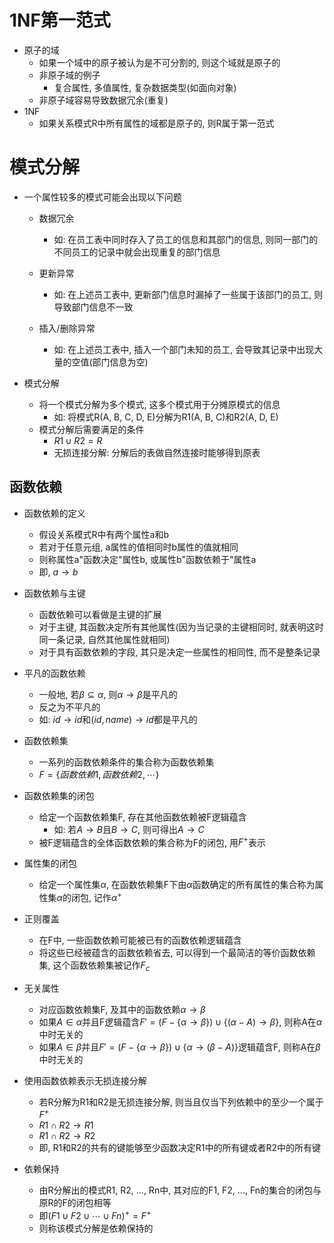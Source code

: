 # 1NF第一范式

- 原子的域
  - 如果一个域中的原子被认为是不可分割的, 则这个域就是原子的
  - 非原子域的例子
    - 复合属性, 多值属性, 复杂数据类型(如面向对象)
  - 非原子域容易导致数据冗余(重复)
- 1NF
  - 如果关系模式R中所有属性的域都是原子的, 则R属于第一范式

# 模式分解

- 一个属性较多的模式可能会出现以下问题

  - 数据冗余
    - 如: 在员工表中同时存入了员工的信息和其部门的信息, 则同一部门的不同员工的记录中就会出现重复的部门信息
  - 更新异常
    - 如: 在上述员工表中, 更新部门信息时漏掉了一些属于该部门的员工, 则导致部门信息不一致

  - 插入/删除异常
    - 如: 在上述员工表中, 插入一个部门未知的员工, 会导致其记录中出现大量的空值(部门信息为空)

- 模式分解
  - 将一个模式分解为多个模式, 这多个模式用于分摊原模式的信息
    - 如: 将模式R(A, B, C, D, E)分解为R1(A, B, C)和R2(A, D, E)
  - 模式分解后需要满足的条件
    - $R1\cup R2=R$
    - 无损连接分解: 分解后的表做自然连接时能够得到原表

## 函数依赖

- 函数依赖的定义
  - 假设关系模式R中有两个属性a和b
  - 若对于任意元组, a属性的值相同时b属性的值就相同
  - 则称属性a"函数决定"属性b, 或属性b"函数依赖于"属性a
  - 即, $a\rightarrow b$
- 函数依赖与主键
  - 函数依赖可以看做是主键的扩展
  - 对于主键, 其函数决定所有其他属性(因为当记录的主键相同时, 就表明这时同一条记录, 自然其他属性就相同)
  - 对于具有函数依赖的字段, 其只是决定一些属性的相同性, 而不是整条记录

- 平凡的函数依赖
  - 一般地, 若$\beta \subseteq\alpha$, 则$\alpha\rightarrow\beta$是平凡的
  - 反之为不平凡的
  - 如: $id\rightarrow id$和$(id, name)\rightarrow id$都是平凡的

- 函数依赖集
  - 一系列的函数依赖条件的集合称为函数依赖集
  - $F=\{函数依赖1, 函数依赖2,\cdots\}$
- 函数依赖集的闭包
  - 给定一个函数依赖集F, 存在其他函数依赖被F逻辑蕴含
    - 如: 若$A\rightarrow B$且$B\rightarrow C$, 则可得出$A\rightarrow C$
  - 被F逻辑蕴含的全体函数依赖的集合称为F的闭包, 用$F^+$表示
- 属性集的闭包
  - 给定一个属性集$\alpha$, 在函数依赖集F下由$\alpha$函数确定的所有属性的集合称为属性集$\alpha$的闭包, 记作$\alpha^+$
- 正则覆盖
  - 在F中, 一些函数依赖可能被已有的函数依赖逻辑蕴含
  - 将这些已经被蕴含的函数依赖省去, 可以得到一个最简洁的等价函数依赖集, 这个函数依赖集被记作$F_c$
- 无关属性
  - 对应函数依赖集F, 及其中的函数依赖$\alpha\rightarrow \beta$
  - 如果$A\in \alpha$并且F逻辑蕴含$F'=(F-\{\alpha\rightarrow\beta\})\cup\{(\alpha-A)\rightarrow\beta\}$, 则称A在$\alpha$中时无关的
  - 如果$A\in\beta$并且$F'=(F-\{\alpha\rightarrow\beta\})\cup\{\alpha\rightarrow(\beta-A)\}$逻辑蕴含F, 则称A在$\beta$中时无关的

- 使用函数依赖表示无损连接分解
  - 若R分解为R1和R2是无损连接分解, 则当且仅当下列依赖中的至少一个属于$F^+$
  - $R1\cap R2\rightarrow R1$
  - $R1\cap R2\rightarrow R2$
  - 即, R1和R2的共有的键能够至少函数决定R1中的所有键或者R2中的所有键
- 依赖保持
  - 由R分解出的模式R1, R2, ..., Rn中, 其对应的F1, F2, ..., Fn的集合的闭包与原R的F的闭包相等
  - 即$(F1\cup F2\cup\cdots\cup Fn)^+=F^+$
  - 则称该模式分解是依赖保持的